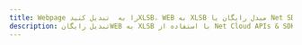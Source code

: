 ---title: Webpage را به  تبدیل کنیدXLSB، WEB به XLSB مبدل رایگان یا Net SDKdescription: تبدیل رایگانWEB به XLSB با استفاده از Net Cloud APIs & SDK همچنین اسناد PDF را در Cloud ایجاد، ویرایش و رندر کنید.---